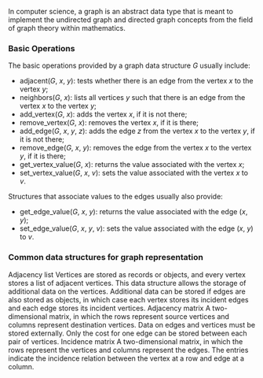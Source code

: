In computer science, a graph is an abstract data type that is meant to implement the undirected graph and directed graph concepts from the field of graph theory within mathematics. 

### Basic Operations
The basic operations provided by a graph data structure _G_ usually include:
- adjacent(_G_, _x_, _y_): tests whether there is an edge from the vertex _x_ to the vertex _y_;
- neighbors(_G_, _x_): lists all vertices _y_ such that there is an edge from the vertex _x_ to the vertex _y_;
- add_vertex(_G_, _x_): adds the vertex _x_, if it is not there;
- remove_vertex(_G_, _x_): removes the vertex _x_, if it is there;
- add_edge(_G_, _x_, _y_, _z_): adds the edge _z_ from the vertex _x_ to the vertex _y_, if it is not there;
- remove_edge(_G_, _x_, _y_): removes the edge from the vertex _x_ to the vertex _y_, if it is there;
- get_vertex_value(_G_, _x_): returns the value associated with the vertex _x_;
- set_vertex_value(_G_, _x_, _v_): sets the value associated with the vertex _x_ to _v_.

Structures that associate values to the edges usually also provide:
- get_edge_value(_G_, _x_, _y_): returns the value associated with the edge (_x_, _y_);
- set_edge_value(_G_, _x_, _y_, _v_): sets the value associated with the edge (_x_, _y_) to _v_.

### Common data structures for graph representation

Adjacency list
    Vertices are stored as records or objects, and every vertex stores a list of adjacent vertices. This data structure allows the storage of additional data on the vertices. Additional data can be stored if edges are also stored as objects, in which case each vertex stores its incident edges and each edge stores its incident vertices.
Adjacency matrix
    A two-dimensional matrix, in which the rows represent source vertices and columns represent destination vertices. Data on edges and vertices must be stored externally. Only the cost for one edge can be stored between each pair of vertices.
Incidence matrix
    A two-dimensional matrix, in which the rows represent the vertices and columns represent the edges. The entries indicate the incidence relation between the vertex at a row and edge at a column.

